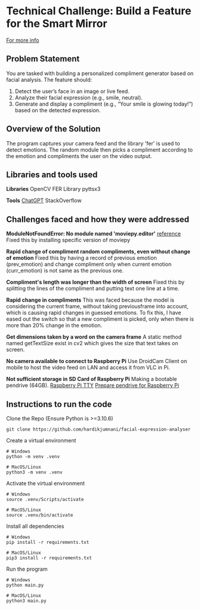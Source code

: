 # Technical Challenge: Build a Feature for the Smart Mirror

[For more info](https://docs.google.com/document/d/1V6fS0x77ThQfvjP7TFSBcTVrIYgCKFowFTQO0VWNbeM/edit?tab=t.0#heading=h.vx7skgheux9k)

## Problem Statement
You are tasked with building a personalized compliment generator based on facial analysis. The feature should:
1. Detect the user’s face in an image or live feed.
2. Analyze their facial expression (e.g., smile, neutral).
3. Generate and display a compliment (e.g., “Your smile is glowing today!”) based on the detected expression.

## Overview of the Solution
The program captures your camera feed and the library 'fer' is used to detect emotions. The random module then picks a compliment according to the emotion and compliments the user on the video output.

## Libraries and tools used
**Libraries**
OpenCV
FER Library
pyttsx3

**Tools**
[ChatGPT](https://chatgpt.com/share/67592122-6a88-8013-b563-d57f5a1af674)
StackOverflow


## Challenges faced and how they were addressed
**ModuleNotFoundError: No module named 'moviepy.editor'**
[reference](https://stackoverflow.com/questions/41923492/cant-import-moviepy-editor)
Fixed this by installing specific version of moviepy

**Rapid change of compliment random compliments, even without change of emotion**
Fixed this by having a record of previous emotion (prev_emotion) and change compliment only when current emotion (curr_emotion) is not same as the previous one.

**Compliment's length was longer than the width of screen**
Fixed this by splitting the lines of the compliment and putting text one line at a time.

**Rapid change in compliments**
This was faced because the model is considering the current frame, without taking previousframe into account, which is causing rapid changes in guessed emotions. To fix this, I have eased out the switch so that a new compliment is picked, only when there is more than 20% change in the emotion.

**Get dimensions taken by a word on the camera frame**
A static method named getTextSize exist in cv2 which gives the size that text takes on screen.

**No camera available to connect to Raspberry Pi**
Use DroidCam Client on mobile to host the video feed on LAN and access it from VLC in Pi.

**Not sufficient storage in SD Card of Raspberry Pi**
Making a bootable pendrive (64GB).
[Raspberry Pi TTY](https://medium.com/tech-notes-and-geek-stuff/raspberrypi-5-your-tty-desktop-computer-7e1a05e2515c)
[Prepare pendrive for Raspberry Pi](https://ubuntu.com/tutorials/how-to-install-ubuntu-on-your-raspberry-pi#2-prepare-the-sd-card)


## Instructions to run the code
Clone the Repo (Ensure Python is >=3.10.6)
```
git clone https://github.com/hardikjumnani/facial-expression-analyser
```

Create a virtual environment
```
# Windows
python -m venv .venv

# MacOS/Linux
python3 -m venv .venv
```

Activate the virtual environment
```
# Windows
source .venv/Scripts/activate

# MacOS/Linux
source .venv/bin/activate
```

Install all dependencies
```
# Windows
pip install -r requirements.txt

# MacOS/Linux
pip3 install -r requirements.txt
```

Run the program
```
# Windows
python main.py

# MacOS/Linux
python3 main.py
```
